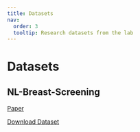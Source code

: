 ```yaml
---
title: Datasets
nav:
  order: 3
  tooltip: Research datasets from the lab
---
```


# <i class="fas fa-users"></i>Datasets
## NL-Breast-Screening

[Paper](https://www.nature.com/articles/s41597-025-05866-0)

[Download Dataset](https://www.frdr-dfdr.ca/repo/dataset/c702145e-2e53-4421-b578-8bb53bbd3952)


<!--
## Funding

Our work is made possible by funding from several organizations.
{:.center}

{%
  include gallery.html
  style="square"

  image1="images/photo.jpg"
  link1="https://nasa.gov/"
  tooltip1="Cool Foundation"

  image2="images/photo.jpg"
  link2="https://nasa.gov/"
  tooltip2="Cool Institute"

  image3="images/photo.jpg"
  link3="https://nasa.gov/"
  tooltip3="Cool Initiative"

  image4="images/photo.jpg"
  link4="https://nasa.gov/"
  tooltip4="Cool Foundation"

  image5="images/photo.jpg"
  link5="https://nasa.gov/"
  tooltip5="Cool Institute"

  image6="images/photo.jpg"
  link6="https://nasa.gov/"
  tooltip6="Cool Initiative"
%}
-->
